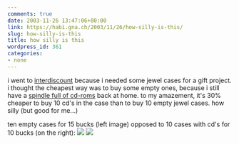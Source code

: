 ```yaml
---
comments: true
date: 2003-11-26 13:47:06+00:00
link: https://habi.gna.ch/2003/11/26/how-silly-is-this/
slug: how-silly-is-this
title: how silly is this
wordpress_id: 361
categories:
- none
---
```


i went to [interdiscount](http://www.interdiscount.ch/) because i needed some jewel cases for a gift project.
i thought the cheapest way was to buy some empty ones, because i still have a [spindle full of cd-roms](http://www.arp.com/scripts/wgate/ww20/~flNlc3Npb249UDAxOmN4c3NwaWc0OjAwMDEuMDExZS5kZjdmMzc1NiZ+aHR0cF9jb250ZW50X2NoYXJzZXQ9aXNvLTg4NTktMSZ+U3RhdGU9NTg3Mi4wMDkuMDguMDc=?selected_area=0000000815&selected_item=0000000088&~okcode=ITEM&shop=1&~selhie1=6&~ss=&~pp=&~tn=&~tv=) back at home.
to my amazement, it's 30% cheaper to buy 10 cd's in the case than to buy 10 empty jewel cases.
how silly (but good for me...)

ten empty cases for 15 bucks (left image) opposed to 10 cases with cd's for 10 bucks (on the right):
[![](https://habi.gna.ch/blog/images/cdleerhuellen-tm.jpg)](https://habi.gna.ch/blog/images/cdleerhuellen.jpg) [![](https://habi.gna.ch/blog/images/cdmithuellen-tm.jpg)](https://habi.gna.ch/blog/images/cdmithuellen.jpg)
